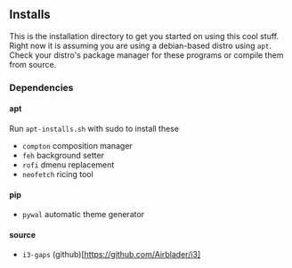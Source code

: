 ## Installs ## 
This is the installation directory to get you started on using this cool stuff.
Right now it is assuming you are using a debian-based distro using `apt`. Check
your distro's package manager for these programs or compile them from source. 


### Dependencies ###

#### apt ####
Run `apt-installs.sh` with sudo to install these 

- `compton` composition manager 
- `feh` background setter 
- `rofi` dmenu replacement 
- `neofetch` ricing tool 

#### pip #### 
- `pywal` automatic theme generator 


#### source #### 
- `i3-gaps` (github)[https://github.com/Airblader/i3]

